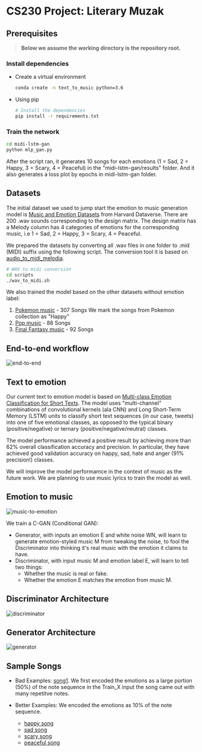 # CS230 Project: Literary Muzak

## Prerequisites

> __Below we assume the working directory is the repository root.__

### Install dependencies

- Create a virtual environment

  ```sh
  conda create -n text_to_music python=3.6
  ```

- Using pip

  ```sh
  # Install the dependencies
  pip install -r requirements.txt
  ```
  
### Train the network

  ```sh
  cd midi-lstm-gan
  python mlp_gan.py
  ```
  After the script ran, it generates 10 songs for each emotions (1 = Sad, 2 = Happy, 3 = Scary, 4 = Peaceful) in the "midi-lstm-gan/results" folder. And it also generates a loss plot by epochs in midi-lstm-gan folder.
  
## Datasets

The initial dataset we used to jump start the emotion to music generation model is [Music and Emotion Datasets](https://doi.org/10.7910/DVN/IFOBRN) from Harvard Dataverse. There are 200 .wav sounds corresponding to the design matrix. The design matrix has a Melody column has 4 categories of emotions for the corresponding music, i.e 1 = Sad, 2 = Happy, 3 = Scary, 4 = Peaceful.

We prepared the datasets by converting all .wav files in one folder to .mid (MIDI) suffix using the following script. The conversion tool it is based on [audio_to_midi_melodia](https://github.com/justinsalamon/audio_to_midi_melodia).  

  ```sh
  # WAV to midi conversion
  cd scripts
  ./wav_to_midi.sh
  ```
  
We also trained the model based on the other datasets without emotion label:
1) [Pokemon music](https://github.com/corynguyen19/midi-lstm-gan/tree/master/Pokemon%20MIDIs) - 307 Songs
   We mark the songs from Pokemon collection as "Happy" 
2) [Pop music](https://github.com/burliEnterprises/tensorflow-music-generator/tree/master/Pop_Music_Midi) - 88 Songs
3) [Final Fantasy music](https://github.com/Skuldur/Classical-Piano-Composer/tree/master/midi_songs) - 92 Songs
  
## End-to-end workflow

![end-to-end](./graphs/end_to_end_model.png)

## Text to emotion

Our current text to emotion model is based on [Multi-class Emotion Classification for Short Texts](https://github.com/tlkh/text-emotion-classification). The model uses "multi-channel" combinations of convolutional kernels (ala CNN) and Long Short-Term Memory (LSTM) units to classify short text sequences (in our case, tweets) into one of five emotional classes, as opposed to the typical binary (positive/negative) or ternary (positive/negative/neutral) classes. 

The model performance achieved a positive result by achieving more than 62% overall classification accuracy and precision. In particular, they have achieved good validation accuracy on happy, sad, hate and anger (91% precision!) classes.

We will improve the model performamce in the context of music as the future work. We are planning to use music lyrics to train the model as well.

## Emotion to music 

![music-to-emotion](./graphs/emotion_to_music.svg)

We train a C-GAN (Conditional GAN):
- Generator, with inputs an emotion E and white noise WN, will learn to generate emotion-styled music M from tweaking the noise, to fool the Discriminator into thinking it's real music with the emotion it claims to have.
- Discriminator, with input music M and emotion label E, will learn to tell two things:
  - Whether the music is real or fake.
  - Whether the emotion E matches the emotion from music M.
  
## Discriminator Architecture
![discriminator](./midi-lstm-gan/discriminator_plot.png)

## Generator Architecture
![generator](./midi-lstm-gan/generator_plot.png)

## Sample Songs

* Bad Examples: [song1](https://onlinesequencer.net/import2/854172a939744584b7cdf073df60ea63?title=gan_final_3.mid). 
  We first encoded the emotions as a large portion (50%) of the note sequence in the Train_X input the song came out with many repetitve notes.
  

* Better Examples:
  We encoded the emotions as 10% of the note sequence. 
  * [happy song](https://onlinesequencer.net/1302166)
  * [sad song](https://onlinesequencer.net/1302165)
  * [scary song](https://onlinesequencer.net/1302163)
  * [peaceful song](https://onlinesequencer.net/1302167)


